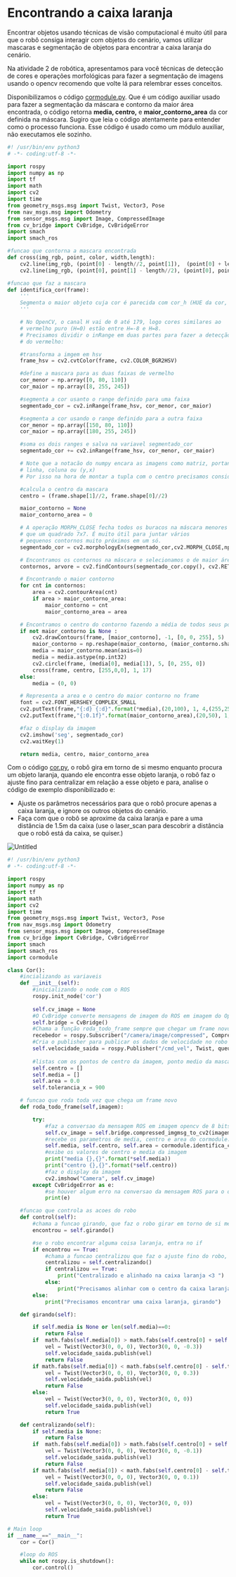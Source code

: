 # Encontrando a caixa laranja

Encontrar objetos usando técnicas de visão computacional é muito útil para que o robô consiga interagir com objetos do cenário, vamos utilizar mascaras e segmentação de objetos para encontrar a caixa laranja do cenário.

Na atividade 2 de robótica, apresentamos para você técnicas de detecção de cores e operações morfológicas para fazer a segmentação de imagens usando o opencv recomendo que volte lá para relembrar esses conceitos. 

Disponibilizamos o código  [cormodule.py](cormodule.py). Que é um código auxiliar usado para fazer a segmentação da máscara e contorno da maior área encontrada, o código retorna **media, centro,**  e **maior_contorno_area** da cor definida na máscara. Sugiro que leia o código atentamente para entender como o processo funciona. Esse código é usado como um módulo auxiliar, não executamos ele sozinho.

```python
#! /usr/bin/env python3
# -*- coding:utf-8 -*-

import rospy
import numpy as np
import tf
import math
import cv2
import time
from geometry_msgs.msg import Twist, Vector3, Pose
from nav_msgs.msg import Odometry
from sensor_msgs.msg import Image, CompressedImage
from cv_bridge import CvBridge, CvBridgeError
import smach
import smach_ros

#funcao que contorna a mascara encontrada
def cross(img_rgb, point, color, width,length):
    cv2.line(img_rgb, (point[0] - length//2, point[1]),  (point[0] + length//2, point[1]), color ,width, length)
    cv2.line(img_rgb, (point[0], point[1] - length//2), (point[0], point[1] + length//2),color ,width, length) 

#funcao que faz a mascara
def identifica_cor(frame):
    '''
    Segmenta o maior objeto cuja cor é parecida com cor_h (HUE da cor, no espaço HSV).
    '''

    # No OpenCV, o canal H vai de 0 até 179, logo cores similares ao 
    # vermelho puro (H=0) estão entre H=-8 e H=8. 
    # Precisamos dividir o inRange em duas partes para fazer a detecção 
    # do vermelho:

    #transforma a imgem em hsv
    frame_hsv = cv2.cvtColor(frame, cv2.COLOR_BGR2HSV)

    #define a mascara para as duas faixas de vermelho
    cor_menor = np.array([0, 80, 110])
    cor_maior = np.array([8, 255, 245])

    #segmenta a cor usanto o range definido para uma faixa
    segmentado_cor = cv2.inRange(frame_hsv, cor_menor, cor_maior)

    #segmenta a cor usando o range definido para a outra faixa
    cor_menor = np.array([150, 80, 110])
    cor_maior = np.array([180, 255, 245])

    #soma os dois ranges e salva na variavel segmentado_cor
    segmentado_cor += cv2.inRange(frame_hsv, cor_menor, cor_maior)

    # Note que a notacão do numpy encara as imagens como matriz, portanto o enderecamento é
    # linha, coluna ou (y,x)
    # Por isso na hora de montar a tupla com o centro precisamos considerar isso

    #calcula o centro da mascara
    centro = (frame.shape[1]//2, frame.shape[0]//2)

    maior_contorno = None
    maior_contorno_area = 0

    # A operação MORPH_CLOSE fecha todos os buracos na máscara menores 
    # que um quadrado 7x7. É muito útil para juntar vários 
    # pequenos contornos muito próximos em um só.
    segmentado_cor = cv2.morphologyEx(segmentado_cor,cv2.MORPH_CLOSE,np.ones((7, 7)))

    # Encontramos os contornos na máscara e selecionamos o de maior área
    contornos, arvore = cv2.findContours(segmentado_cor.copy(), cv2.RETR_TREE, cv2.CHAIN_APPROX_SIMPLE) 

    # Encontrando o maior contorno
    for cnt in contornos:
        area = cv2.contourArea(cnt)
        if area > maior_contorno_area:
            maior_contorno = cnt
            maior_contorno_area = area

    # Encontramos o centro do contorno fazendo a média de todos seus pontos.
    if not maior_contorno is None :
        cv2.drawContours(frame, [maior_contorno], -1, [0, 0, 255], 5)
        maior_contorno = np.reshape(maior_contorno, (maior_contorno.shape[0], 2))
        media = maior_contorno.mean(axis=0)
        media = media.astype(np.int32)
        cv2.circle(frame, (media[0], media[1]), 5, [0, 255, 0])
        cross(frame, centro, [255,0,0], 1, 17)
    else:
        media = (0, 0)

    # Representa a area e o centro do maior contorno no frame
    font = cv2.FONT_HERSHEY_COMPLEX_SMALL
    cv2.putText(frame,"{:d} {:d}".format(*media),(20,100), 1, 4,(255,255,255),2,cv2.LINE_AA)
    cv2.putText(frame,"{:0.1f}".format(maior_contorno_area),(20,50), 1, 4,(255,255,255),2,cv2.LINE_AA)

    #faz o display da imagem
    cv2.imshow('seg', segmentado_cor)
    cv2.waitKey(1)

    return media, centro, maior_contorno_area
```

Com o código [cor.py](cor.py), o robô gira em torno de si mesmo enquanto procura um objeto laranja, quando ele encontra esse objeto laranja, o robô faz o ajuste fino para centralizar em relação a esse objeto e para, analise o código de exemplo disponibilizado e:

- Ajuste os parâmetros necessários para que o robô procure apenas a caixa laranja, e ignore os outros objetos do cenário.
- Faça com que o robô se aproxime da caixa laranja e pare a uma distância de 1.5m da caixa (use o laser_scan para descobrir a distância que o robô está da caixa, se quiser.)

 

![Untitled](imgs/Untitled.png)

```python
#! /usr/bin/env python3
# -*- coding:utf-8 -*-

import rospy
import numpy as np
import tf
import math
import cv2
import time
from geometry_msgs.msg import Twist, Vector3, Pose
from nav_msgs.msg import Odometry
from sensor_msgs.msg import Image, CompressedImage
from cv_bridge import CvBridge, CvBridgeError
import smach
import smach_ros
import cormodule

class Cor():
	#incializando as variaveis
	def __init__(self):
		#inicializando o node com o ROS
		rospy.init_node('cor')
		
		self.cv_image = None
		#O CvBridge converte mensagens de imagem do ROS em imagem do Opencv.
		self.bridge = CvBridge()
		#Chama a função roda_todo_frame sempre que chegar um frame novo
		recebedor = rospy.Subscriber("/camera/image/compressed", CompressedImage, self.roda_todo_frame, queue_size=10, buff_size = 2**24)
		#Cria o publisher para publicar os dados de velocidade no robo 
		self.velocidade_saida = rospy.Publisher("/cmd_vel", Twist, queue_size = 1)
		
		#listas com os pontos de centro da imagem, ponto medio da mascara, area total da mascara e tolerancia no eixo X
		self.centro = []
		self.media = []
		self.area = 0.0
		self.tolerancia_x = 900

	# funcao que roda toda vez que chega um frame novo
	def roda_todo_frame(self,imagem):

		try:
			#faz a conversao da mensagem ROS em imagem opencv de 8 bits de tamanho do tipo BGR 
			self.cv_image = self.bridge.compressed_imgmsg_to_cv2(imagem, "bgr8")
			#recebe os parametros de media, centro e area do cormodule.py, onde estao definidos os valores da mascara
			self.media, self.centro, self.area = cormodule.identifica_cor(self.cv_image)
			#exibe os valores de centro e media da imagem
			print("media {},{}".format(*self.media))
			print("centro {},{}".format(*self.centro))
			#faz o display da imagem
			cv2.imshow("Camera", self.cv_image)
		except CvBridgeError as e:
			#se houver algum erro na conversao da mensagem ROS para o opencv, exibe o erro no print
			print(e)

	#funcao que controla as acoes do robo
	def control(self):
		#chama a funcao girando, que faz o robo girar em torno de si mesmo ate achar um objeto laranja
		encontrou = self.girando()

		#se o robo encontrar alguma coisa laranja, entra no if
		if encontrou == True:
			#chama a funcao centralizou que faz o ajuste fino do robo, na tentativa de centralizar no objeto laranja encontrado
			centralizou = self.centralizando()
			if centralizou == True:
				print("Centralizado e alinhado na caixa laranja <3 ")
			else:
				print("Precisamos alinhar com o centro da caixa laranja, ajustando o angulo do robo ")
		else:
			print("Precisamos encontrar uma caixa laranja, girando")

	def girando(self):

		if self.media is None or len(self.media)==0:
			return False
		if  math.fabs(self.media[0]) > math.fabs(self.centro[0] + self.tolerancia_x):
			vel = Twist(Vector3(0, 0, 0), Vector3(0, 0, -0.3))
			self.velocidade_saida.publish(vel)
			return False
		if math.fabs(self.media[0]) < math.fabs(self.centro[0] - self.tolerancia_x):
			vel = Twist(Vector3(0, 0, 0), Vector3(0, 0, 0.3))
			self.velocidade_saida.publish(vel)
			return False
		else:
			vel = Twist(Vector3(0, 0, 0), Vector3(0, 0, 0))
			self.velocidade_saida.publish(vel)
			return True

	def centralizando(self):
		if self.media is None:
			return False
		if  math.fabs(self.media[0]) > math.fabs(self.centro[0] + self.tolerancia_x):
			vel = Twist(Vector3(0, 0, 0), Vector3(0, 0, -0.1))
			self.velocidade_saida.publish(vel)
			return False
		if math.fabs(self.media[0]) < math.fabs(self.centro[0] - self.tolerancia_x):
			vel = Twist(Vector3(0, 0, 0), Vector3(0, 0, 0.1))
			self.velocidade_saida.publish(vel)
			return False
		else:
			vel = Twist(Vector3(0, 0, 0), Vector3(0, 0, 0))
			self.velocidade_saida.publish(vel)
			return True

# Main loop
if __name__=="__main__":
    cor = Cor()

	#loop do ROS
    while not rospy.is_shutdown():
        cor.control()
```
